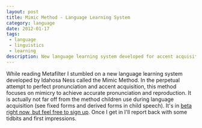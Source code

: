 ```yaml
---
layout: post
title: Mimic Method - Language Learning System
category: language
date: 2012-01-17
tags:
 - language
 - linguistics
 - learning
description: New language learning system developed for accent acquisition and pronunciation.
---
```

While reading Metafilter I stumbled on a new language learning system developed by Idahosa Ness called the Mimic Method.  In the perpetual attempt to perfect pronunciation and accent acquisition, this method focuses on mimicry to achieve accurate pronunciation and reproduction.  It is actually not far off from the method children use during language acquisition (see fixed forms and derived forms in child speech).  It's in <a href="http://www.mimicmethod.com/about.html" target="_blank">beta right now, but feel free to sign up</a>.  Once I get in I'll report back with some tidbits and first impressions.
